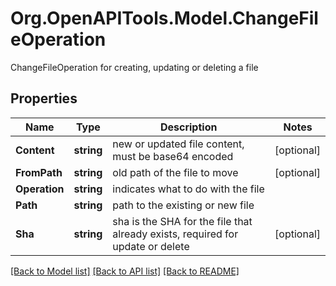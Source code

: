 # Org.OpenAPITools.Model.ChangeFileOperation
ChangeFileOperation for creating, updating or deleting a file

## Properties

Name | Type | Description | Notes
------------ | ------------- | ------------- | -------------
**Content** | **string** | new or updated file content, must be base64 encoded | [optional] 
**FromPath** | **string** | old path of the file to move | [optional] 
**Operation** | **string** | indicates what to do with the file | 
**Path** | **string** | path to the existing or new file | 
**Sha** | **string** | sha is the SHA for the file that already exists, required for update or delete | [optional] 

[[Back to Model list]](../README.md#documentation-for-models) [[Back to API list]](../README.md#documentation-for-api-endpoints) [[Back to README]](../README.md)


